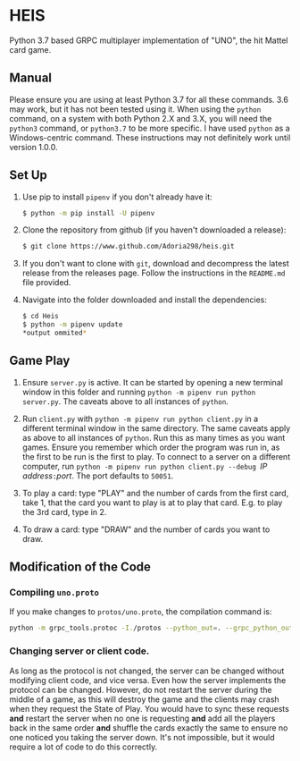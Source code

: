 # HEIS

Python 3.7 based GRPC multiplayer implementation of "UNO", the hit Mattel card game.

## Manual

Please ensure you are using at least Python 3.7 for all these commands. 3.6 may work, but it has not been tested using it. When using the `python` command, on a system with both Python 2.X and 3.X, you will need the `python3` command, or `python3.7` to be more specific. I have used `python` as a Windows-centric command. These instructions may not definitely work until version 1.0.0.

## Set Up

1. Use pip to install `pipenv` if you don't already have it:

    ```sh
    $ python -m pip install -U pipenv
    ```

2. Clone the repository from github (if you haven't downloaded a release):

    ```sh
    $ git clone https://www.github.com/Adoria298/heis.git
    ```

3. If you don't want to clone with `git`, download and decompress the latest release from the releases page. Follow the instructions in the `README.md` file provided.

4. Navigate into the folder downloaded and install the dependencies:

    ```sh
    $ cd Heis
    $ python -m pipenv update
    *output ommited*
    ```

## Game Play

1. Ensure `server.py` is active. It can be started by opening a new terminal window in this folder and running `python -m pipenv run python server.py`. The caveats above to all instances of `python`.

2. Run `client.py` with `python -m pipenv run python client.py` in a different terminal window in the same directory. The same caveats apply as above to all instances of `python`. Run this as many times as you want games.  Ensure you remember which order the program was run in, as the first to be run is the first to play. To connect to a server on a different computer, run `python -m pipenv run python client.py --debug `*IP address*`:`*port*. The port defaults to `50051`.

3. To play a card: type "PLAY" and the number of cards from the first card, take 1, that the card you want to play is at to play that card. E.g. to play the 3rd card, type in 2.

4. To draw a card: type "DRAW" and the number of cards you want to draw.

## Modification of the Code

### Compiling `uno.proto`

If you make changes to `protos/uno.proto`, the compilation command is:

```sh
python -m grpc_tools.protoc -I./protos --python_out=. --grpc_python_out=. ./protos/uno.proto
```

### Changing server or client code.

As long as the protocol is not changed, the server can be changed without modifying client code, and vice versa. Even how the server implements the protocol can be changed. However, do not restart the server during the middle of a game, as this will destroy the game and the clients may crash when they request the State of Play. You would have to sync these requests **and** restart the server when no one is requesting **and** add all the players back in the same order **and** shuffle the cards exactly the same to ensure no one noticed you taking the server down. It's not impossible, but it would require a lot of code to do this correctly.
